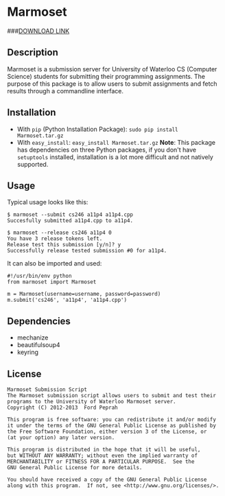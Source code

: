 Marmoset
========
###[DOWNLOAD LINK](http://raw.github.com/hkpeprah/marmoset/master/downloads/Marmoset.tar.gz)


Description
-----------
Marmoset is a submission server for University of Waterloo CS (Computer Science) students for submitting their programming assignments.  The purpose of this package is to allow users to submit assignments and fetch results through a commandline interface.  


Installation
------------
* With `pip` (Python Installation Package): `sudo pip install Marmoset.tar.gz`
* With `easy_install`: `easy_install Marmoset.tar.gz`
**Note**: This package has dependencies on three Python packages, if you don't have `setuptools` installed, installation is a lot more difficult and not natively supported.


Usage
-----
Typical usage looks like this:

    $ marmoset --submit cs246 a11p4 a11p4.cpp
    Succesfully submitted a11p4.cpp to a11p4.

    $ marmoset --release cs246 a11p4 0
    You have 3 release tokens left.
    Release test this submission [y/n]? y
    Successfully release tested submission #0 for a11p4.

It can also be imported and used:

    #!/usr/bin/env python
    from marmoset import Marmoset

    m = Marmoset(username=username, password=password)
    m.submit('cs246', 'a11p4', 'a11p4.cpp')


Dependencies
------------
* mechanize
* beautifulsoup4
* keyring


License
-------
    Marmoset Submission Script
    The Marmoset submission script allows users to submit and test their
    programs to the University of Waterloo Marmoset server.
    Copyright (C) 2012-2013  Ford Peprah

    This program is free software: you can redistribute it and/or modify
    it under the terms of the GNU General Public License as published by
    the Free Software Foundation, either version 3 of the License, or
    (at your option) any later version.

    This program is distributed in the hope that it will be useful,
    but WITHOUT ANY WARRANTY; without even the implied warranty of
    MERCHANTABILITY or FITNESS FOR A PARTICULAR PURPOSE.  See the
    GNU General Public License for more details.

    You should have received a copy of the GNU General Public License
    along with this program.  If not, see <http://www.gnu.org/licenses/>.
